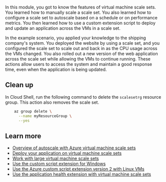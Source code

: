 In this module, you got to know the features of virtual machine scale sets. You learned how to manually scale a scale set. You also learned how to configure a scale set to autoscale based on a schedule or on performance metrics. You then learned how to use a custom extension script to deploy and update an application across the VMs in a scale set.

In the example scenario, you applied your knowledge to the shipping company's system. You deployed the website by using a scale set, and you configured the scale set to scale out and back in as the CPU usage across the VMs changed. You also rolled out a new version of the web application across the scale set while allowing the VMs to continue running. These actions allow users to access the system and maintain a good response time, even when the application is being updated.

## Clean up

In Cloud Shell, run the following command to delete the `scalesetrg` resource group. This action also removes the scale set.

```bash
    az group delete \
      --name myResourceGroup \
      --yes
```

## Learn more

- [Overview of autoscale with Azure virtual machine scale sets](/azure/virtual-machine-scale-sets/virtual-machine-scale-sets-autoscale-overview)
- [Deploy your application on virtual machine scale sets](/azure/virtual-machine-scale-sets/virtual-machine-scale-sets-deploy-app)
- [Work with large virtual machine scale sets](/azure/virtual-machine-scale-sets/virtual-machine-scale-sets-placement-groups)
- [Use the custom script extension for Windows](/azure/virtual-machines/extensions/custom-script-windows)
- [Use the Azure custom script extension version 2 with Linux VMs](/azure/virtual-machines/extensions/custom-script-linux)
- [Use the application health extension with virtual machine scale sets](/azure/virtual-machine-scale-sets/virtual-machine-scale-sets-health-extension)

